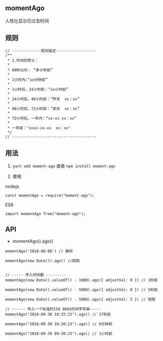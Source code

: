 ## momentAgo

人性化显示已过去时间

## 规则

```
// -------------规则描述------------------
/**
 * 1.时间的转义：
 *
 * 60秒以内： “多少秒前”
 *
 * 1小时内:“xx分钟前”
 *
 * 1小时后，24小时前：“xx小时前”
 *
 * 24小时后，48小时前：“昨天  xx：xx”
 *
 * 48小时后，72小时前：“前天  xx：xx”
 *
 * 72小时后，一年内：“xx-xx xx：xx”
 *
 * 一年前："xxxx-xx-xx  xx：xx"
 */
// --------------------------------------
```

## 用法

1. `yarn add moment-ago` 或者 `npm install moment-ago`

2. 使用

nodejs

```
const momentAgo = require("moment-ago");
```

ES6

```
import momentAgo from("moment-ago");
```

## API

- momentAgo().ago()
```
momentAgo('2018-08-08') // 解析

momentAgo(new Date()).ago() //刚刚


// ----- 传入时间戳 ---------
momentAgo(new Date().valueOf() - 1000).ago({ adjustVal: 0 }) // 1秒前

momentAgo(new Date().valueOf() - 5000).ago({ adjustVal: 0 }) // 5秒前

momentAgo(new Date().valueOf() - 5000).ago({ adjustVal: 5 }) // 刚刚

// ------ 传入一个标准的ISO 8601时间字符串-----
momentAgo("2018-09-30 10:35:23").ago() // 17秒前

momentAgo("2018-09-30 10:30:23").ago() // 6分钟前

momentAgo("2018-09-30 09:30:23").ago() // 1小时前
```
